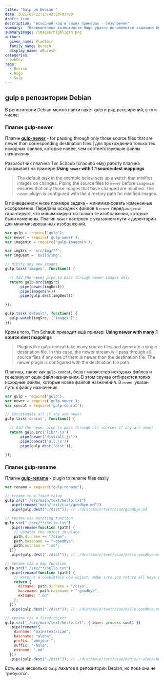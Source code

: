 ```yaml
---
title: "Gulp on Debian "
date: 2021-05-22T13:42:03+03:00
draft: true
description: "исходный код в ваших примерах - безупречен"
summary:  "Великолепные возможности Hugo удачно дополняются задачами Gulp в части подготовки и включения в проект стилей (SASS, SCSS, CSS), JS и изображений, а также их своевременного обновления"
summaryImage: /images/highligth.png
author:
  given_name: Vladimir
  family_name: Buresh
  display_name: wBuresh
categories:
- webDev
tags:
  - Debian
  - Hugo
  - Gulp
---
```


## gulp в репозитории Debian

В репозитории Debian можно найти пакет gulp и ряд расширений, в том числе:

### Плагин gulp-newer

Плагин **[gulp-newer](https://github.com/tschaub/gulp-newer)** - for passing through only those source files that are newer than corresponding destination files | для прохождения только тех исходных файлов, которые новее, чем соответствующие файлы назначения.

Разработчик плагина Tim Schaub (спасибо ему) работу плагина показывает на примере **Using `newer` with 1:1 source:dest mappings**

> The default task in the example below sets up a watch that minifies images on changes. Piping the source files to `newer` before `imagemin` ensures that only those images that have changed are minified. The `newer` plugin is configured with the directory path for minified images.

В приведенном ниже примере задача - минимизировать измененные изображения. Передача исходных файлов в `newer` перед`imagemin` гарантирует, что минимизируются только те изображения, которые были изменены. Плагин `newer` настроен с указанием пути к директории для минимизированных изображений.

```js
var gulp = require('gulp');
var newer = require('gulp-newer');
var imagemin = require('gulp-imagemin');

var imgSrc = 'src/img/**';
var imgDest = 'build/img';

// Minify any new images
gulp.task('images', function() {

  // Add the newer pipe to pass through newer images only
  return gulp.src(imgSrc)
      .pipe(newer(imgDest))
      .pipe(imagemin())
      .pipe(gulp.dest(imgDest));

});

gulp.task('default', function() {
  gulp.watch(imgSrc, ['images']);
});
```

Кроме того, Tim Schaub приводит ещё пример: **Using newer with many:1 source:dest mappings**

> Plugins like gulp-concat take many source files and generate a single destination file. In this case, the newer stream will pass through all source files if any one of them is newer than the destination file. The newer plugin is configured with the destination file path.

Плагины, такие как `gulp-concat`, берут множество исходных файлов и генерируют один файл назначения. В этом случае отбираются толко исходные файлы, которые новее файлов назначения. В `newer` указан путь к файлу назначения.

```js
var gulp = require('gulp');
var newer = require('gulp-newer');
var concat = require('gulp-concat');

// Concatenate all if any are newer
gulp.task('concat', function() {

  // Add the newer pipe to pass through all sources if any are newer
  return gulp.src('lib/*.js')
      .pipe(newer('dist/all.js'))
      .pipe(concat('all.js'))
      .pipe(gulp.dest('dist'));

});
```

### Плагин gulp-rename

Плагин **[gulp-rename](https://github.com/hparra/gulp-rename)** - plugin to rename files easily

```js
var rename = require("gulp-rename");

// rename to a fixed value
gulp.src("./src/main/text/hello.txt")
  .pipe(rename("main/text/ciao/goodbye.md"))
  .pipe(gulp.dest("./dist")); // ./dist/main/text/ciao/goodbye.md

// rename via mutating function
gulp.src("./src/**/hello.txt")
  .pipe(rename(function (path) {
    // Updates the object in-place
    path.dirname += "/ciao";
    path.basename += "-goodbye";
    path.extname = ".md";
  }))
  .pipe(gulp.dest("./dist")); // ./dist/main/text/ciao/hello-goodbye.md

// rename via a map function
gulp.src("./src/**/hello.txt")
  .pipe(rename(function (path) {
    // Returns a completely new object, make sure you return all keys needed!
    return {
      dirname: path.dirname + "/ciao",
      basename: path.basename + "-goodbye",
      extname: ".md"
    };
  }))
  .pipe(gulp.dest("./dist")); // ./dist/main/text/ciao/hello-goodbye.md

// rename via a fixed object
gulp.src("./src/main/text/hello.txt", { base: process.cwd() })
  .pipe(rename({
    dirname: "main/text/ciao",
    basename: "aloha",
    prefix: "bonjour-",
    suffix: "-hola",
    extname: ".md"
  }))
  .pipe(gulp.dest("./dist")); // ./dist/main/text/ciao/bonjour-aloha-hola.md
```

Есть еще несколько `Gulp` пакетов в репозитории Debian, но пока они не требуются.
